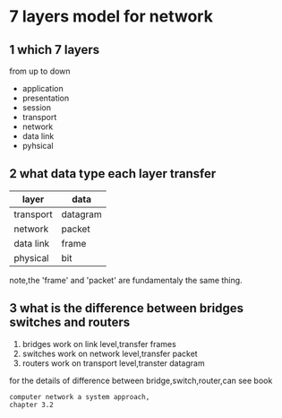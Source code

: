 # 7 layers model for network

## 1 which 7 layers
from up to down
*   application
*   presentation
*   session
*   transport
*   network
*   data link
*   pyhsical

## 2 what data type each layer transfer

| layer       |  data     |
| ---------   | --------- |
| transport   | datagram  |
| network     | packet    |
| data link   | frame     |
| physical    | bit       |

note,the 'frame' and 'packet' are fundamentaly the same thing.

## 3 what is the difference between bridges switches and routers
1. bridges work on link level,transfer frames
2. switches work on network level,transfer packet
3. routers work on transport level,transter datagram

for the details of difference between bridge,switch,router,can see book

    computer network a system approach,
    chapter 3.2
